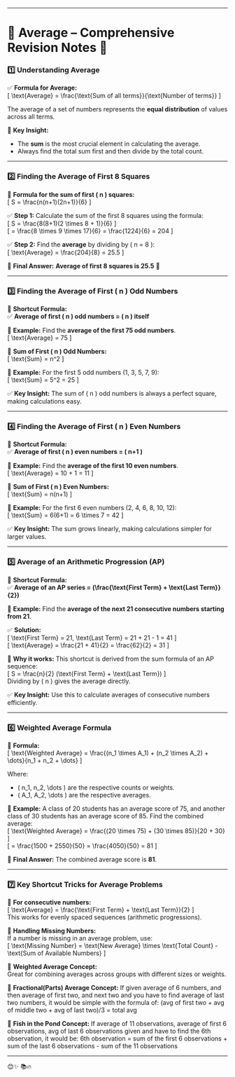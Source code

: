 
---

# **📖 Average – Comprehensive Revision Notes** 🎯  

### **1️⃣ Understanding Average**  
✅ **Formula for Average:**  
\[
\text{Average} = \frac{\text{Sum of all terms}}{\text{Number of terms}}
\]  

The average of a set of numbers represents the **equal distribution** of values across all terms.  

📌 **Key Insight:**  
- The **sum** is the most crucial element in calculating the average.  
- Always find the total sum first and then divide by the total count.

---

### **2️⃣ Finding the Average of First 8 Squares**  

📌 **Formula for the sum of first \( n \) squares:**  
\[
S = \frac{n(n+1)(2n+1)}{6}
\]  

✅ **Step 1:** Calculate the sum of the first 8 squares using the formula:  
\[
S = \frac{8(8+1)(2 \times 8 + 1)}{6}
\]  
\[
= \frac{8 \times 9 \times 17}{6} = \frac{1224}{6} = 204
\]  

✅ **Step 2:** Find the **average** by dividing by \( n = 8 \):  
\[
\text{Average} = \frac{204}{8} = 25.5
\]  

📌 **Final Answer:** **Average of first 8 squares is 25.5** 🚀  

---

### **3️⃣ Finding the Average of First \( n \) Odd Numbers**  

📌 **Shortcut Formula:**  
✅ **Average of first \( n \) odd numbers = \( n \) itself**  

🔹 **Example:** Find the **average of the first 75 odd numbers**.  
\[
\text{Average} = 75
\]  

📌 **Sum of First \( n \) Odd Numbers:**  
\[
\text{Sum} = n^2
\]  

🔹 **Example:** For the first 5 odd numbers (1, 3, 5, 7, 9):  
\[
\text{Sum} = 5^2 = 25
\]  

✅ **Key Insight:** The sum of \( n \) odd numbers is always a perfect square, making calculations easy.

---

### **4️⃣ Finding the Average of First \( n \) Even Numbers**  

📌 **Shortcut Formula:**  
✅ **Average of first \( n \) even numbers = \( n+1 \)**  

🔹 **Example:** Find the **average of the first 10 even numbers**.  
\[
\text{Average} = 10 + 1 = 11
\]  

📌 **Sum of First \( n \) Even Numbers:**  
\[
\text{Sum} = n(n+1)
\]  

🔹 **Example:** For the first 6 even numbers (2, 4, 6, 8, 10, 12):  
\[
\text{Sum} = 6(6+1) = 6 \times 7 = 42
\]  

✅ **Key Insight:** The sum grows linearly, making calculations simpler for larger values.  

---

### **5️⃣ Average of an Arithmetic Progression (AP)**  

📌 **Shortcut Formula:**  
✅ **Average of an AP series = \(\frac{\text{First Term} + \text{Last Term}}{2}\)**  

🔹 **Example:** Find the **average of the next 21 consecutive numbers starting from 21**.  

✅ **Solution:**  
\[
\text{First Term} = 21, \text{Last Term} = 21 + 21 - 1 = 41
\]  
\[
\text{Average} = \frac{21 + 41}{2} = \frac{62}{2} = 31
\]  

📌 **Why it works:** This shortcut is derived from the sum formula of an AP sequence:  
\[
S = \frac{n}{2} (\text{First Term} + \text{Last Term})
\]  
Dividing by \( n \) gives the average directly.  

✅ **Key Insight:** Use this to calculate averages of consecutive numbers efficiently.

---

### **6️⃣ Weighted Average Formula**  

📌 **Formula:**  
\[
\text{Weighted Average} = \frac{(n_1 \times A_1) + (n_2 \times A_2) + \dots}{n_1 + n_2 + \dots}
\]  

Where:  
- \( n_1, n_2, \dots \) are the respective counts or weights.  
- \( A_1, A_2, \dots \) are the respective averages.

🔹 **Example:** A class of 20 students has an average score of 75, and another class of 30 students has an average score of 85. Find the combined average:  
\[
\text{Weighted Average} = \frac{(20 \times 75) + (30 \times 85)}{20 + 30}
\]  
\[
= \frac{1500 + 2550}{50} = \frac{4050}{50} = 81
\]  

📌 **Final Answer:** The combined average score is **81**.

---

### **7️⃣ Key Shortcut Tricks for Average Problems**  

📌 **For consecutive numbers:**  
\[
\text{Average} = \frac{\text{First Term} + \text{Last Term}}{2}
\]  
This works for evenly spaced sequences (arithmetic progressions).  

📌 **Handling Missing Numbers:**  
If a number is missing in an average problem, use:  
\[
\text{Missing Number} = \text{New Average} \times \text{Total Count} - \text{Sum of Available Numbers}
\]  

📌 **Weighted Average Concept:**  
Great for combining averages across groups with different sizes or weights.  

📌 **Fractional(Parts) Average Concept:**   If given average of 6 numbers, and then average of first two, and next two and you have to find average of last two numbers, it would be simple with the formula of: (avg of first two + avg of middle two + avg of last two)/3 = total avg

📌 **Fish in the Pond Concept:**   If average of 11 observations, average of first 6 observations, avg of last 6 observations given and have to find the 6th observation, it would be: 6th observation = sum of the first 6 observations + sum of the last 6 observations - sum of the 11 observations

---
😊✨  📚🔥
